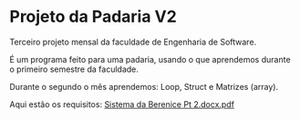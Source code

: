 # Projeto da Padaria V2
Terceiro projeto mensal da faculdade de Engenharia de Software.

É um programa feito para uma padaria, usando o que aprendemos durante o primeiro semestre da faculdade.
 
Durante o segundo o mês aprendemos: Loop, Struct e Matrizes (array).

Aqui estão os requisitos:
[Sistema da Berenice Pt 2.docx.pdf](https://github.com/Xua1zin/Projeto-Padaria-2/files/11933992/Sistema.da.Berenice.Pt.2.docx.pdf)
